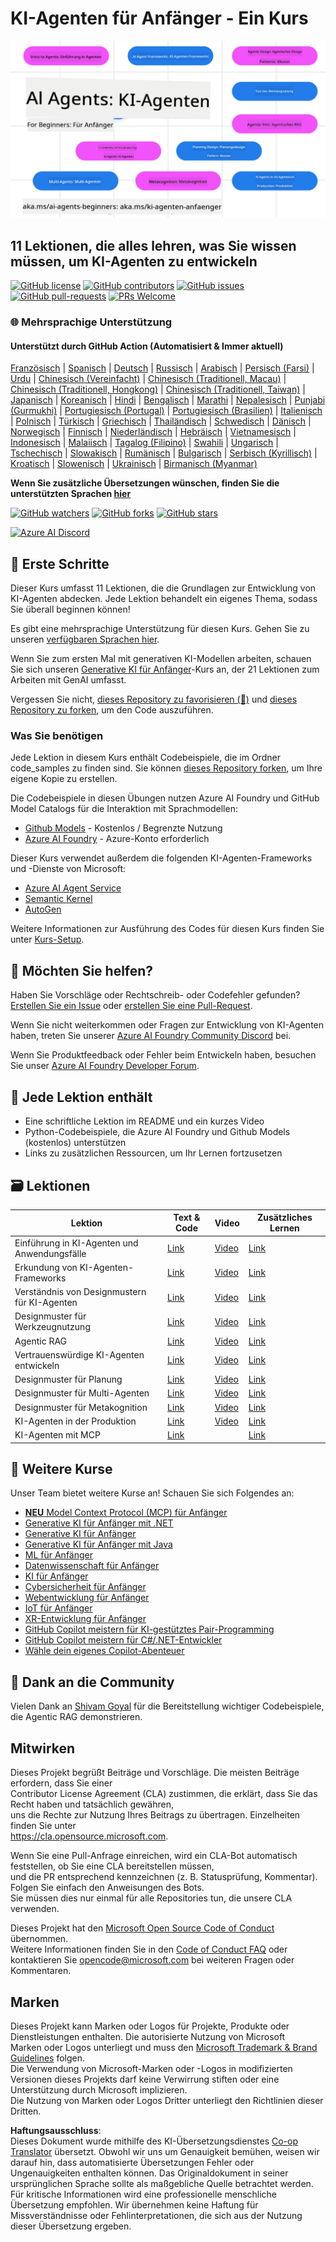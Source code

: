 <!--
CO_OP_TRANSLATOR_METADATA:
{
  "original_hash": "9b4c2650691b24b20e0c912d01a466a2",
  "translation_date": "2025-08-21T11:57:02+00:00",
  "source_file": "README.md",
  "language_code": "de"
}
-->
# KI-Agenten für Anfänger - Ein Kurs

![Generative KI für Anfänger](../../translated_images/repo-thumbnail.083b24afed61b6dd27a7fc53798bebe9edf688a41031163a1fca9f61c64d63ec.de.png)

## 11 Lektionen, die alles lehren, was Sie wissen müssen, um KI-Agenten zu entwickeln

[![GitHub license](https://img.shields.io/github/license/microsoft/ai-agents-for-beginners.svg)](https://github.com/microsoft/ai-agents-for-beginners/blob/master/LICENSE?WT.mc_id=academic-105485-koreyst)
[![GitHub contributors](https://img.shields.io/github/contributors/microsoft/ai-agents-for-beginners.svg)](https://GitHub.com/microsoft/ai-agents-for-beginners/graphs/contributors/?WT.mc_id=academic-105485-koreyst)
[![GitHub issues](https://img.shields.io/github/issues/microsoft/ai-agents-for-beginners.svg)](https://GitHub.com/microsoft/ai-agents-for-beginners/issues/?WT.mc_id=academic-105485-koreyst)
[![GitHub pull-requests](https://img.shields.io/github/issues-pr/microsoft/ai-agents-for-beginners.svg)](https://GitHub.com/microsoft/ai-agents-for-beginners/pulls/?WT.mc_id=academic-105485-koreyst)
[![PRs Welcome](https://img.shields.io/badge/PRs-welcome-brightgreen.svg?style=flat-square)](http://makeapullrequest.com?WT.mc_id=academic-105485-koreyst)

### 🌐 Mehrsprachige Unterstützung

#### Unterstützt durch GitHub Action (Automatisiert & Immer aktuell)

[Französisch](../fr/README.md) | [Spanisch](../es/README.md) | [Deutsch](./README.md) | [Russisch](../ru/README.md) | [Arabisch](../ar/README.md) | [Persisch (Farsi)](../fa/README.md) | [Urdu](../ur/README.md) | [Chinesisch (Vereinfacht)](../zh/README.md) | [Chinesisch (Traditionell, Macau)](../mo/README.md) | [Chinesisch (Traditionell, Hongkong)](../hk/README.md) | [Chinesisch (Traditionell, Taiwan)](../tw/README.md) | [Japanisch](../ja/README.md) | [Koreanisch](../ko/README.md) | [Hindi](../hi/README.md) | [Bengalisch](../bn/README.md) | [Marathi](../mr/README.md) | [Nepalesisch](../ne/README.md) | [Punjabi (Gurmukhi)](../pa/README.md) | [Portugiesisch (Portugal)](../pt/README.md) | [Portugiesisch (Brasilien)](../br/README.md) | [Italienisch](../it/README.md) | [Polnisch](../pl/README.md) | [Türkisch](../tr/README.md) | [Griechisch](../el/README.md) | [Thailändisch](../th/README.md) | [Schwedisch](../sv/README.md) | [Dänisch](../da/README.md) | [Norwegisch](../no/README.md) | [Finnisch](../fi/README.md) | [Niederländisch](../nl/README.md) | [Hebräisch](../he/README.md) | [Vietnamesisch](../vi/README.md) | [Indonesisch](../id/README.md) | [Malaiisch](../ms/README.md) | [Tagalog (Filipino)](../tl/README.md) | [Swahili](../sw/README.md) | [Ungarisch](../hu/README.md) | [Tschechisch](../cs/README.md) | [Slowakisch](../sk/README.md) | [Rumänisch](../ro/README.md) | [Bulgarisch](../bg/README.md) | [Serbisch (Kyrillisch)](../sr/README.md) | [Kroatisch](../hr/README.md) | [Slowenisch](../sl/README.md) | [Ukrainisch](../uk/README.md) | [Birmanisch (Myanmar)](../my/README.md)

**Wenn Sie zusätzliche Übersetzungen wünschen, finden Sie die unterstützten Sprachen [hier](https://github.com/Azure/co-op-translator/blob/main/getting_started/supported-languages.md)**

[![GitHub watchers](https://img.shields.io/github/watchers/microsoft/ai-agents-for-beginners.svg?style=social&label=Watch)](https://GitHub.com/microsoft/ai-agents-for-beginners/watchers/?WT.mc_id=academic-105485-koreyst)
[![GitHub forks](https://img.shields.io/github/forks/microsoft/ai-agents-for-beginners.svg?style=social&label=Fork)](https://GitHub.com/microsoft/ai-agents-for-beginners/network/?WT.mc_id=academic-105485-koreyst)
[![GitHub stars](https://img.shields.io/github/stars/microsoft/ai-agents-for-beginners.svg?style=social&label=Star)](https://GitHub.com/microsoft/ai-agents-for-beginners/stargazers/?WT.mc_id=academic-105485-koreyst)

[![Azure AI Discord](https://dcbadge.limes.pink/api/server/kzRShWzttr)](https://discord.gg/kzRShWzttr)

## 🌱 Erste Schritte

Dieser Kurs umfasst 11 Lektionen, die die Grundlagen zur Entwicklung von KI-Agenten abdecken. Jede Lektion behandelt ein eigenes Thema, sodass Sie überall beginnen können!

Es gibt eine mehrsprachige Unterstützung für diesen Kurs. Gehen Sie zu unseren [verfügbaren Sprachen hier](../..).

Wenn Sie zum ersten Mal mit generativen KI-Modellen arbeiten, schauen Sie sich unseren [Generative KI für Anfänger](https://aka.ms/genai-beginners)-Kurs an, der 21 Lektionen zum Arbeiten mit GenAI umfasst.

Vergessen Sie nicht, [dieses Repository zu favorisieren (🌟)](https://docs.github.com/en/get-started/exploring-projects-on-github/saving-repositories-with-stars?WT.mc_id=academic-105485-koreyst) und [dieses Repository zu forken](https://github.com/microsoft/ai-agents-for-beginners/fork), um den Code auszuführen.

### Was Sie benötigen

Jede Lektion in diesem Kurs enthält Codebeispiele, die im Ordner code_samples zu finden sind. Sie können [dieses Repository forken](https://github.com/microsoft/ai-agents-for-beginners/fork), um Ihre eigene Kopie zu erstellen.

Die Codebeispiele in diesen Übungen nutzen Azure AI Foundry und GitHub Model Catalogs für die Interaktion mit Sprachmodellen:

- [Github Models](https://aka.ms/ai-agents-beginners/github-models) - Kostenlos / Begrenzte Nutzung
- [Azure AI Foundry](https://aka.ms/ai-agents-beginners/ai-foundry) - Azure-Konto erforderlich

Dieser Kurs verwendet außerdem die folgenden KI-Agenten-Frameworks und -Dienste von Microsoft:

- [Azure AI Agent Service](https://aka.ms/ai-agents-beginners/ai-agent-service)
- [Semantic Kernel](https://aka.ms/ai-agents-beginners/semantic-kernel)
- [AutoGen](https://aka.ms/ai-agents/autogen)

Weitere Informationen zur Ausführung des Codes für diesen Kurs finden Sie unter [Kurs-Setup](./00-course-setup/README.md).

## 🙏 Möchten Sie helfen?

Haben Sie Vorschläge oder Rechtschreib- oder Codefehler gefunden? [Erstellen Sie ein Issue](https://github.com/microsoft/ai-agents-for-beginners/issues?WT.mc_id=academic-105485-koreyst) oder [erstellen Sie eine Pull-Request](https://github.com/microsoft/ai-agents-for-beginners/pulls?WT.mc_id=academic-105485-koreyst).

Wenn Sie nicht weiterkommen oder Fragen zur Entwicklung von KI-Agenten haben, treten Sie unserer [Azure AI Foundry Community Discord](https://discord.gg/kzRShWzttr) bei.

Wenn Sie Produktfeedback oder Fehler beim Entwickeln haben, besuchen Sie unser [Azure AI Foundry Developer Forum](https://aka.ms/azureaifoundry/forum).

## 📂 Jede Lektion enthält

- Eine schriftliche Lektion im README und ein kurzes Video
- Python-Codebeispiele, die Azure AI Foundry und Github Models (kostenlos) unterstützen
- Links zu zusätzlichen Ressourcen, um Ihr Lernen fortzusetzen

## 🗃️ Lektionen

| **Lektion**                              | **Text & Code**                                   | **Video**                                                  | **Zusätzliches Lernen**                                                               |
|------------------------------------------|--------------------------------------------------|------------------------------------------------------------|---------------------------------------------------------------------------------------|
| Einführung in KI-Agenten und Anwendungsfälle | [Link](./01-intro-to-ai-agents/README.md)         | [Video](https://youtu.be/3zgm60bXmQk?si=z8QygFvYQv-9WtO1)  | [Link](https://aka.ms/ai-agents-beginners/collection?WT.mc_id=academic-105485-koreyst) |
| Erkundung von KI-Agenten-Frameworks      | [Link](./02-explore-agentic-frameworks/README.md) | [Video](https://youtu.be/ODwF-EZo_O8?si=Vawth4hzVaHv-u0H)  | [Link](https://aka.ms/ai-agents-beginners/collection?WT.mc_id=academic-105485-koreyst) |
| Verständnis von Designmustern für KI-Agenten | [Link](./03-agentic-design-patterns/README.md)    | [Video](https://youtu.be/m9lM8qqoOEA?si=BIzHwzstTPL8o9GF)  | [Link](https://aka.ms/ai-agents-beginners/collection?WT.mc_id=academic-105485-koreyst) |
| Designmuster für Werkzeugnutzung         | [Link](./04-tool-use/README.md)                   | [Video](https://youtu.be/vieRiPRx-gI?si=2z6O2Xu2cu_Jz46N)  | [Link](https://aka.ms/ai-agents-beginners/collection?WT.mc_id=academic-105485-koreyst) |
| Agentic RAG                              | [Link](./05-agentic-rag/README.md)                | [Video](https://youtu.be/WcjAARvdL7I?si=gKPWsQpKiIlDH9A3)  | [Link](https://aka.ms/ai-agents-beginners/collection?WT.mc_id=academic-105485-koreyst) |
| Vertrauenswürdige KI-Agenten entwickeln  | [Link](./06-building-trustworthy-agents/README.md)| [Video](https://youtu.be/iZKkMEGBCUQ?si=jZjpiMnGFOE9L8OK ) | [Link](https://aka.ms/ai-agents-beginners/collection?WT.mc_id=academic-105485-koreyst) |
| Designmuster für Planung                 | [Link](./07-planning-design/README.md)            | [Video](https://youtu.be/kPfJ2BrBCMY?si=6SC_iv_E5-mzucnC)  | [Link](https://aka.ms/ai-agents-beginners/collection?WT.mc_id=academic-105485-koreyst) |
| Designmuster für Multi-Agenten           | [Link](./08-multi-agent/README.md)                | [Video](https://youtu.be/V6HpE9hZEx0?si=rMgDhEu7wXo2uo6g)  | [Link](https://aka.ms/ai-agents-beginners/collection?WT.mc_id=academic-105485-koreyst) |
| Designmuster für Metakognition           | [Link](./09-metacognition/README.md)              | [Video](https://youtu.be/His9R6gw6Ec?si=8gck6vvdSNCt6OcF)  | [Link](https://aka.ms/ai-agents-beginners/collection?WT.mc_id=academic-105485-koreyst) |
| KI-Agenten in der Produktion             | [Link](./10-ai-agents-production/README.md)       | [Video](https://youtu.be/l4TP6IyJxmQ?si=31dnhexRo6yLRJDl)  | [Link](https://aka.ms/ai-agents-beginners/collection?WT.mc_id=academic-105485-koreyst) |
| KI-Agenten mit MCP                       | [Link](./11-mcp/README.md)                        |                                                            | [Link](https://aka.ms/mcp-for-beginners)                                              |

## 🎒 Weitere Kurse

Unser Team bietet weitere Kurse an! Schauen Sie sich Folgendes an:
- [**NEU** Model Context Protocol (MCP) für Anfänger](https://github.com/microsoft/mcp-for-beginners?WT.mc_id=academic-105485-koreyst)  
- [Generative KI für Anfänger mit .NET](https://github.com/microsoft/Generative-AI-for-beginners-dotnet?WT.mc_id=academic-105485-koreyst)  
- [Generative KI für Anfänger](https://github.com/microsoft/generative-ai-for-beginners?WT.mc_id=academic-105485-koreyst)  
- [Generative KI für Anfänger mit Java](https://github.com/microsoft/generative-ai-for-beginners-java?WT.mc_id=academic-105485-koreyst)  
- [ML für Anfänger](https://aka.ms/ml-beginners?WT.mc_id=academic-105485-koreyst)  
- [Datenwissenschaft für Anfänger](https://aka.ms/datascience-beginners?WT.mc_id=academic-105485-koreyst)  
- [KI für Anfänger](https://aka.ms/ai-beginners?WT.mc_id=academic-105485-koreyst)  
- [Cybersicherheit für Anfänger](https://github.com/microsoft/Security-101??WT.mc_id=academic-96948-sayoung)  
- [Webentwicklung für Anfänger](https://aka.ms/webdev-beginners?WT.mc_id=academic-105485-koreyst)  
- [IoT für Anfänger](https://aka.ms/iot-beginners?WT.mc_id=academic-105485-koreyst)  
- [XR-Entwicklung für Anfänger](https://github.com/microsoft/xr-development-for-beginners?WT.mc_id=academic-105485-koreyst)  
- [GitHub Copilot meistern für KI-gestütztes Pair-Programming](https://aka.ms/GitHubCopilotAI?WT.mc_id=academic-105485-koreyst)  
- [GitHub Copilot meistern für C#/.NET-Entwickler](https://github.com/microsoft/mastering-github-copilot-for-dotnet-csharp-developers?WT.mc_id=academic-105485-koreyst)  
- [Wähle dein eigenes Copilot-Abenteuer](https://github.com/microsoft/CopilotAdventures?WT.mc_id=academic-105485-koreyst)  

## 🌟 Dank an die Community  

Vielen Dank an [Shivam Goyal](https://www.linkedin.com/in/shivam2003/) für die Bereitstellung wichtiger Codebeispiele, die Agentic RAG demonstrieren.  

## Mitwirken  

Dieses Projekt begrüßt Beiträge und Vorschläge. Die meisten Beiträge erfordern, dass Sie einer  
Contributor License Agreement (CLA) zustimmen, die erklärt, dass Sie das Recht haben und tatsächlich gewähren,  
uns die Rechte zur Nutzung Ihres Beitrags zu übertragen. Einzelheiten finden Sie unter  
<https://cla.opensource.microsoft.com>.  

Wenn Sie eine Pull-Anfrage einreichen, wird ein CLA-Bot automatisch feststellen, ob Sie eine CLA bereitstellen müssen,  
und die PR entsprechend kennzeichnen (z. B. Statusprüfung, Kommentar). Folgen Sie einfach den Anweisungen des Bots.  
Sie müssen dies nur einmal für alle Repositories tun, die unsere CLA verwenden.  

Dieses Projekt hat den [Microsoft Open Source Code of Conduct](https://opensource.microsoft.com/codeofconduct/) übernommen.  
Weitere Informationen finden Sie in den [Code of Conduct FAQ](https://opensource.microsoft.com/codeofconduct/faq/) oder  
kontaktieren Sie [opencode@microsoft.com](mailto:opencode@microsoft.com) bei weiteren Fragen oder Kommentaren.  

## Marken  

Dieses Projekt kann Marken oder Logos für Projekte, Produkte oder Dienstleistungen enthalten. Die autorisierte Nutzung von Microsoft  
Marken oder Logos unterliegt und muss den [Microsoft Trademark & Brand Guidelines](https://www.microsoft.com/legal/intellectualproperty/trademarks/usage/general) folgen.  
Die Verwendung von Microsoft-Marken oder -Logos in modifizierten Versionen dieses Projekts darf keine Verwirrung stiften oder eine Unterstützung durch Microsoft implizieren.  
Die Nutzung von Marken oder Logos Dritter unterliegt den Richtlinien dieser Dritten.  

**Haftungsausschluss**:  
Dieses Dokument wurde mithilfe des KI-Übersetzungsdienstes [Co-op Translator](https://github.com/Azure/co-op-translator) übersetzt. Obwohl wir uns um Genauigkeit bemühen, weisen wir darauf hin, dass automatisierte Übersetzungen Fehler oder Ungenauigkeiten enthalten können. Das Originaldokument in seiner ursprünglichen Sprache sollte als maßgebliche Quelle betrachtet werden. Für kritische Informationen wird eine professionelle menschliche Übersetzung empfohlen. Wir übernehmen keine Haftung für Missverständnisse oder Fehlinterpretationen, die sich aus der Nutzung dieser Übersetzung ergeben.